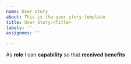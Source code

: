 ```yaml
---
name: User story
about: This is the user story template
title: User Story:<Title>
labels: ''
assignees: ''

---
```


As  **role** I can **capability** so that **received benefits**
